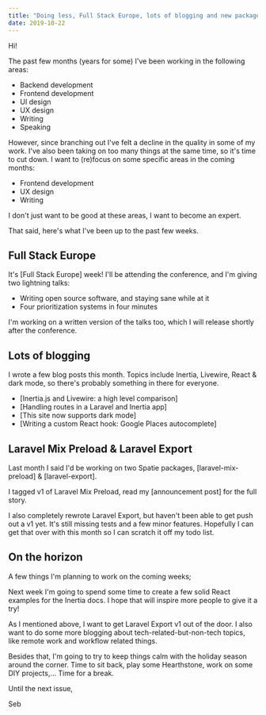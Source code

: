 ```yaml
---
title: "Doing less, Full Stack Europe, lots of blogging and new packages"
date: 2019-10-22
---
```


Hi!

The past few months (years for some) I've been working in the following areas:

- Backend development
- Frontend development
- UI design
- UX design
- Writing
- Speaking

However, since branching out I've felt a decline in the quality in some of my work. I've also been taking on too many things at the same time, so it's time to cut down. I want to (re)focus on some specific areas in the coming months:

- Frontend development
- UX design
- Writing

I don't just want to be good at these areas, I want to become an expert.

That said, here's what I've been up to the past few weeks.

## Full Stack Europe

It's [Full Stack Europe] week! I'll be attending the conference, and I'm giving two lightning talks:

- Writing open source software, and staying sane while at it
- Four prioritization systems in four minutes

I'm working on a written version of the talks too, which I will release shortly after the conference.

## Lots of blogging

I wrote a few blog posts this month. Topics include Inertia, Livewire, React & dark mode, so there's probably something in there for everyone.

- [Inertia.js and Livewire: a high level comparison]
- [Handling routes in a Laravel and Inertia app]
- [This site now supports dark mode]
- [Writing a custom React hook: Google Places autocomplete]

## Laravel Mix Preload & Laravel Export

Last month I said I'd be working on two Spatie packages, [laravel-mix-preload] & [laravel-export].

I tagged v1 of Laravel Mix Preload, read my [announcement post] for the full story.

I also completely rewrote Laravel Export, but haven't been able to get push out a v1 yet. It's still missing tests and a few minor features. Hopefully I can get that over with this month so I can scratch it off my todo list.

## On the horizon

A few things I'm planning to work on the coming weeks;

Next week I'm going to spend some time to create a few solid React examples for the Inertia docs. I hope that will inspire more people to give it a try!

As I mentioned above, I want to get Laravel Export v1 out of the door. I also want to do some more blogging about tech-related-but-non-tech topics, like remote work and workflow related things.

Besides that, I'm going to try to keep things calm with the holiday season around the corner. Time to sit back, play some Hearthstone, work on some DIY projects,… Time for a break.

Until the next issue,

Seb
